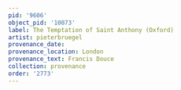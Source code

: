 ```yaml
---
pid: '9606'
object_pid: '10073'
label: The Temptation of Saint Anthony (Oxford)
artist: pieterbruegel
provenance_date:
provenance_location: London
provenance_text: Francis Douce
collection: provenance
order: '2773'
---
```

